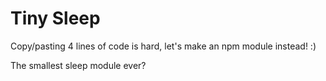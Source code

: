 # Tiny Sleep

Copy/pasting 4 lines of code is hard, let's make an npm module instead! :) 

The smallest sleep module ever?

